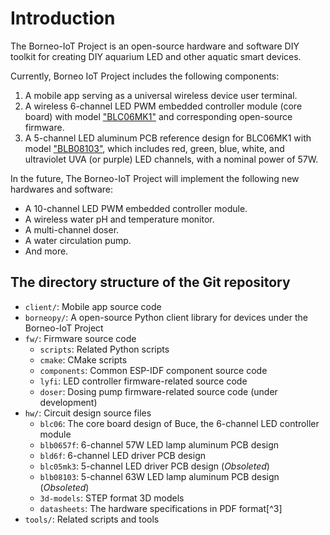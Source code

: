 # Introduction

The Borneo-IoT Project is an open-source hardware and software DIY toolkit for creating DIY aquarium LED and other aquatic smart devices.

Currently, Borneo IoT Project includes the following components:

1. A mobile app serving as a universal wireless device user terminal.
2. A wireless 6-channel LED PWM embedded controller module (core board) with model ["BLC06MK1"](#blc06-hardware) and corresponding open-source firmware.
3. A 5-channel LED aluminum PCB reference design for BLC06MK1 with model ["BLB08103"](#blb08103-hardware), which includes red, green, blue, white, and ultraviolet UVA (or purple) LED channels, with a nominal power of 57W.

In the future, The Borneo-IoT Project will implement the following new hardwares and software:

- A 10-channel LED PWM embedded controller module.
- A wireless water pH and temperature monitor.
- A multi-channel doser.
- A water circulation pump.
- And more.

## The directory structure of the Git repository

- `client/`: Mobile app source code
- `borneopy/`: A open-source Python client library for devices under the Borneo-IoT Project
- `fw/`: Firmware source code
    - `scripts`: Related Python scripts
    - `cmake`: CMake scripts
    - `components`: Common ESP-IDF component source code
    - `lyfi`: LED controller firmware-related source code
    - `doser`: Dosing pump firmware-related source code (under development)
- `hw/`: Circuit design source files
    - `blc06`: The core board design of Buce, the 6-channel LED controller module
    - `blb0657f`: 6-channel 57W LED lamp aluminum PCB design
    - `bld6f`: 6-channel LED driver PCB design
    - `blc05mk3`: 5-channel LED driver PCB design (*Obsoleted*)
    - `blb08103`: 5-channel 63W LED lamp aluminum PCB design (*Obsoleted*)
    - `3d-models`: STEP format 3D models
    - `datasheets`: The hardware specifications in PDF format[^3]
- `tools/`: Related scripts and tools
